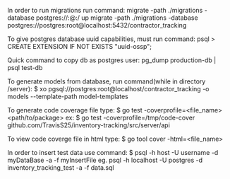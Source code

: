 In order to run migrations run command:
    migrate -path ./migrations -database postgres://<user>:<password>@<host>:<port>/<database> up 
    migrate -path ./migrations -database postgres://postgres:root@localhost:5432/contractor_tracking

To give postgres database uuid capabilities, must run command:
    psql > CREATE EXTENSION IF NOT EXISTS "uuid-ossp";

Quick command to copy db as postgres user:
    pg_dump production-db | psql test-db

To generate models from database, run command(while in directory /server):
    $ xo pgsql://postgres:root@localhost/contractor_tracking -o models --template-path model-templates

To generate code coverage file type:
    $ go test -coverprofile=<file_name> <path/to/package>
    ex: $ go test -coverprofile=/tmp/code-cover github.com/TravisS25/inventory-tracking/src/server/api

To view code coverge file in html type:
    $ go tool cover -html=<file_name>

In order to insert test data use command:
    $ psql -h host -U username -d myDataBase -a -f myInsertFile
    eg. psql -h localhost -U postgres -d inventory_tracking_test -a -f data.sql